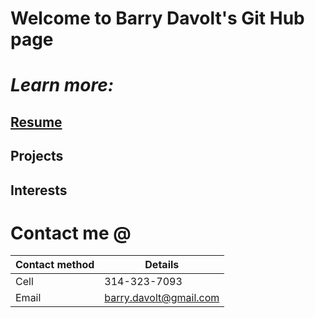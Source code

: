 # Welcome to Barry Davolt's Git Hub page

# _Learn more:_  

## [Resume](https://www.linkedin.com/in/barry-davolt-4472a04/0)

## Projects 

## Interests


# Contact me @

Contact method | Details
------------ | -------------
Cell | 314-323-7093
Email | barry.davolt@gmail.com
